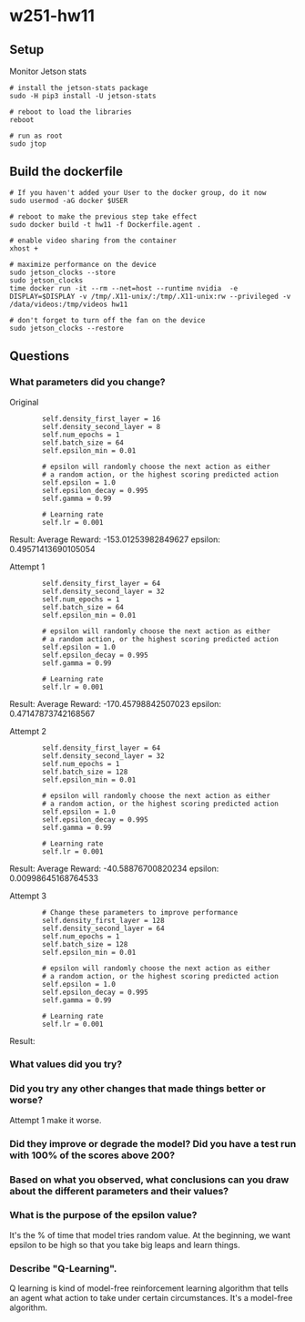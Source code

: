 # w251-hw11

## Setup
Monitor Jetson stats
```
# install the jetson-stats package
sudo -H pip3 install -U jetson-stats

# reboot to load the libraries
reboot

# run as root
sudo jtop
```

## Build the dockerfile
```
# If you haven't added your User to the docker group, do it now
sudo usermod -aG docker $USER

# reboot to make the previous step take effect
sudo docker build -t hw11 -f Dockerfile.agent .

# enable video sharing from the container
xhost +

# maximize performance on the device
sudo jetson_clocks --store
sudo jetson_clocks
time docker run -it --rm --net=host --runtime nvidia  -e DISPLAY=$DISPLAY -v /tmp/.X11-unix/:/tmp/.X11-unix:rw --privileged -v /data/videos:/tmp/videos hw11

# don't forget to turn off the fan on the device
sudo jetson_clocks --restore
```

## Questions
### What parameters did you change? 
Original
```
        self.density_first_layer = 16
        self.density_second_layer = 8
        self.num_epochs = 1
        self.batch_size = 64
        self.epsilon_min = 0.01

        # epsilon will randomly choose the next action as either
        # a random action, or the highest scoring predicted action
        self.epsilon = 1.0
        self.epsilon_decay = 0.995
        self.gamma = 0.99

        # Learning rate
        self.lr = 0.001
```
Result:  Average Reward:  -153.01253982849627 epsilon:  0.49571413690105054

Attempt 1
```
        self.density_first_layer = 64
        self.density_second_layer = 32
        self.num_epochs = 1
        self.batch_size = 64
        self.epsilon_min = 0.01

        # epsilon will randomly choose the next action as either
        # a random action, or the highest scoring predicted action
        self.epsilon = 1.0
        self.epsilon_decay = 0.995
        self.gamma = 0.99

        # Learning rate
        self.lr = 0.001
```
Result: Average Reward:  -170.45798842507023 epsilon:  0.47147873742168567

Attempt 2
```
        self.density_first_layer = 64
        self.density_second_layer = 32
        self.num_epochs = 1
        self.batch_size = 128
        self.epsilon_min = 0.01

        # epsilon will randomly choose the next action as either
        # a random action, or the highest scoring predicted action
        self.epsilon = 1.0
        self.epsilon_decay = 0.995
        self.gamma = 0.99

        # Learning rate
        self.lr = 0.001
```
Result: Average Reward:  -40.58876700820234 epsilon:  0.00998645168764533

Attempt 3
```
        # Change these parameters to improve performance
        self.density_first_layer = 128
        self.density_second_layer = 64
        self.num_epochs = 1
        self.batch_size = 128
        self.epsilon_min = 0.01

        # epsilon will randomly choose the next action as either
        # a random action, or the highest scoring predicted action
        self.epsilon = 1.0
        self.epsilon_decay = 0.995
        self.gamma = 0.99

        # Learning rate
        self.lr = 0.001
```
Result: 

### What values did you try?
### Did you try any other changes that made things better or worse?
Attempt 1 make it worse. 

### Did they improve or degrade the model? Did you have a test run with 100% of the scores above 200?
### Based on what you observed, what conclusions can you draw about the different parameters and their values? 
### What is the purpose of the epsilon value?
It's the % of time that model tries random value. At the beginning, we want epsilon to be high so that you take big leaps and learn things.

### Describe "Q-Learning".
Q learning is kind of model-free reinforcement learning algorithm that tells an agent what action to take under certain circumstances. It's a model-free algorithm.


